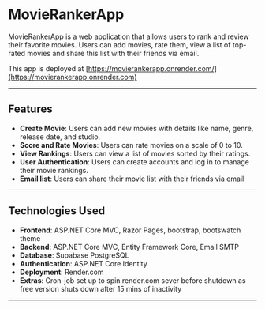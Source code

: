 # MovieRankerApp

MovieRankerApp is a web application that allows users to rank and review their favorite movies. Users can add movies, rate them, view a list of top-rated movies and share this list with their friends via email.

This app is deployed at 
[https://movierankerapp.onrender.com/](https://movierankerapp.onrender.com)

---

## Features

- **Create Movie**: Users can add new movies with details like name, genre, release date, and studio.
- **Score and Rate Movies**: Users can rate movies on a scale of 0 to 10.
- **View Rankings**: Users can view a list of movies sorted by their ratings.
- **User Authentication**: Users can create accounts and log in to manage their movie rankings.
- **Email list**: Users can share their movie list with their friends via email

---

## Technologies Used

- **Frontend**: ASP.NET Core MVC, Razor Pages, bootstrap, bootswatch theme
- **Backend**: ASP.NET Core MVC, Entity Framework Core, Email SMTP
- **Database**: Supabase PostgreSQL
- **Authentication**: ASP.NET Core Identity
- **Deployment**: Render.com
- **Extras**: Cron-job set up to spin render.com sever before shutdown as free version shuts down after 15 mins of inactivity
---
